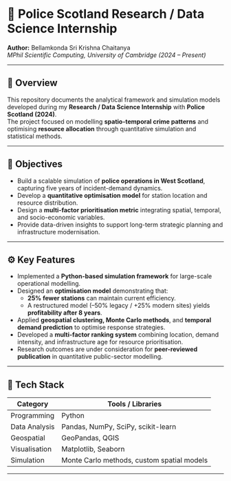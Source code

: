 # 🚓 Police Scotland Research / Data Science Internship

**Author:** Bellamkonda Sri Krishna Chaitanya  
*MPhil Scientific Computing, University of Cambridge (2024 – Present)*  

---

## 📘 Overview
This repository documents the analytical framework and simulation models developed during my **Research / Data Science Internship** with **Police Scotland (2024)**.  
The project focused on modelling **spatio-temporal crime patterns** and optimising **resource allocation** through quantitative simulation and statistical methods.

---

## 🎯 Objectives
- Build a scalable simulation of **police operations in West Scotland**, capturing five years of incident-demand dynamics.  
- Develop a **quantitative optimisation model** for station location and resource distribution.  
- Design a **multi-factor prioritisation metric** integrating spatial, temporal, and socio-economic variables.  
- Provide data-driven insights to support long-term strategic planning and infrastructure modernisation.

---

## ⚙️ Key Features
- Implemented a **Python-based simulation framework** for large-scale operational modelling.  
- Designed an **optimisation model** demonstrating that:
  - **25% fewer stations** can maintain current efficiency.  
  - A restructured model (–50% legacy / +25% modern sites) yields **profitability after 8 years**.  
- Applied **geospatial clustering, Monte Carlo methods**, and **temporal demand prediction** to optimise response strategies.  
- Developed a **multi-factor ranking system** combining location, demand intensity, and infrastructure age for resource prioritisation.  
- Research outcomes are under consideration for **peer-reviewed publication** in quantitative public-sector modelling.

---

## 🧰 Tech Stack
| Category | Tools / Libraries |
|-----------|------------------|
| Programming | Python |
| Data Analysis | Pandas, NumPy, SciPy, scikit-learn |
| Geospatial | GeoPandas, QGIS |
| Visualisation | Matplotlib, Seaborn |
| Simulation | Monte Carlo methods, custom spatial models |

---
